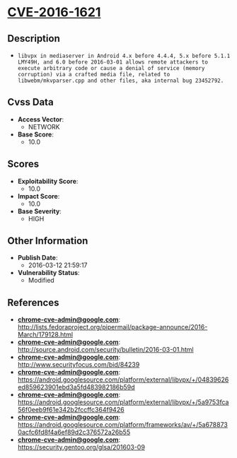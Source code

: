 
# [CVE-2016-1621](http://lists.fedoraproject.org/pipermail/package-announce/2016-March/179128.html)

## Description

- `libvpx in mediaserver in Android 4.x before 4.4.4, 5.x before 5.1.1 LMY49H, and 6.0 before 2016-03-01 allows remote attackers to execute arbitrary code or cause a denial of service (memory corruption) via a crafted media file, related to libwebm/mkvparser.cpp and other files, aka internal bug 23452792.`

## Cvss Data

- **Access Vector**:
  - NETWORK
- **Base Score**:
  - 10.0

## Scores

- **Exploitability Score**:
  - 10.0
- **Impact Score**:
  - 10.0
- **Base Severity**:
  - HIGH

## Other Information

- **Publish Date**:
  - 2016-03-12 21:59:17
- **Vulnerability Status**:
  - Modified

## References

- **chrome-cve-admin@google.com**: http://lists.fedoraproject.org/pipermail/package-announce/2016-March/179128.html
- **chrome-cve-admin@google.com**: http://source.android.com/security/bulletin/2016-03-01.html
- **chrome-cve-admin@google.com**: http://www.securityfocus.com/bid/84239
- **chrome-cve-admin@google.com**: https://android.googlesource.com/platform/external/libvpx/+/04839626ed859623901ebd3a5fd483982186b59d
- **chrome-cve-admin@google.com**: https://android.googlesource.com/platform/external/libvpx/+/5a9753fca56f0eeb9f61e342b2fccffc364f9426
- **chrome-cve-admin@google.com**: https://android.googlesource.com/platform/frameworks/av/+/5a6788730acfc6fd8f4a6ef89d2c376572a26b55
- **chrome-cve-admin@google.com**: https://security.gentoo.org/glsa/201603-09
